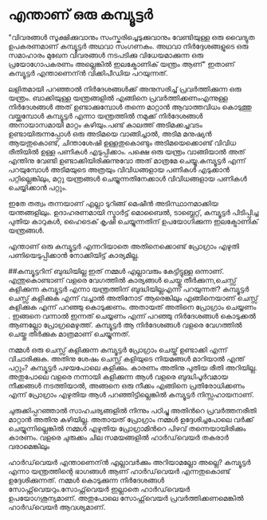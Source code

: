 # എന്താണ് ഒരു കമ്പ്യൂട്ടര്‍

"വിവരങ്ങൾ സൂക്ഷിക്കുവാനും സംസ്കരിച്ചെടുക്കുവാനും വേണ്ടിയുള്ള ഒരു വൈദ്യുത ഉപകരണമാണ് കമ്പ്യൂട്ടർ അഥവാ സംഗണകം. അഥവാ നിർദ്ദേശങ്ങളുടെ ഒരു സമാഹാരം മുഖേന വിവരങ്ങൾ നടപടിക്കു വിധേയമാക്കുന്ന ഒരു പ്രയോഗോപകരണം അല്ലെങ്കിൽ ഇലക്ട്രോണിക് യന്ത്രം ആണ്"
ഇതാണ് കമ്പ്യൂട്ടര്‍ എന്താണെന്ന്‍ വിക്കിപീഡിയ പറയുന്നത്. 

ലളിതമായി പറഞ്ഞാല്‍ നിര്‍ദേശങ്ങള്‍ക്ക് അനുസരിച്ച് പ്രവര്‍ത്തിക്കുന്ന ഒരു യന്ത്രം. ബാക്കിയുള്ള യന്ത്രങ്ങളില്‍ എങ്ങിനെ പ്രവര്‍ത്തിക്കണംഎന്നുള്ള നിര്‍ദേശങ്ങള്‍ അത് ഉണ്ടാക്കുമ്പോള്‍ തന്നെ മാറ്റാന്‍ ആവാത്തവിധം കൊടുത്തു വയ്ക്കുമ്പോള്‍ കമ്പ്യൂട്ടര്‍ എന്നാ യന്ത്രത്തില്‍ നമുക്ക് നിര്‍ദേശങ്ങള്‍ അനായാസമായി മാറ്റം കഴിയും.പണ്ട് കാലത്ത് അടിമക്കച്ചവടം ഉണ്ടായിരുന്നപ്പോള്‍ ഒരു അടിമയെ വാങ്ങിച്ചാല്‍, അടിമ മനുഷ്യന്‍ ആയതുകൊണ്ട്, ചിന്താശേഷി ഉള്ളതുകൊണ്ടും അടിമയെക്കൊണ്ട് വിവിധ രീതിയില്‍ ഉള്ള പണികള്‍ എടുപ്പിക്കാം.
പക്ഷെ ഒരു യന്ത്രം വാങ്ങിയാല്‍ അത് എന്തിനു വേണ്ടി ഉണ്ടാക്കിയിരിക്കുന്നുവോ അത് മാത്രമേ ചെയ്യൂ.കമ്പ്യൂട്ടര്‍ എന്ന് പറയുമ്പോള്‍ അടിമയുടെ അത്രയും വിവിധങ്ങളായ പണികള്‍ എടുക്കാന്‍ പറ്റില്ലെങ്കിലും, മറ്റു യന്ത്രങ്ങള്‍ ചെയ്യുന്നതിനേക്കാള്‍ വിവിധങ്ങളായ പണികള്‍ ചെയ്യിക്കാന്‍ പറ്റും.

ഇതേ തത്വം തന്നയാണ് എല്ലാ ടുറിങ്ങ് മെഷീന്‍ അടിസ്ഥാനമാക്കിയ യന്തങ്ങളിലും. ഉദാഹരണമായി സ്മാര്‍ട്ട്‌ മൊബൈല്‍, ടാബ്ലെറ്റ്, കമ്പ്യൂട്ടര്‍ പിടിപ്പിച്ച പുതിയ കാറുകള്‍, ഹൈടെക് കൃഷി ചെയ്യുന്നതിന് ഉപയോഗിക്കുന്ന ഇലക്ട്രോണിക് യന്ത്രങ്ങള്‍.   

എന്താണ് ഒരു കമ്പ്യൂട്ടര്‍ എന്നറിയാതെ അതിനെക്കൊണ്ട് പ്രോഗ്രാം എഴുതി പണിയെടുപ്പിക്കാന്‍ നോക്കിയിട്ട് കാര്യമില്ല.  

##കമ്പ്യൂട്ടറിന് ബുദ്ധിയില്ല
ഇത് നമ്മള്‍ എല്ലാവരും കേട്ടിട്ടുള്ള ഒന്നാണ്. എന്തുകൊണ്ടാണ് വളരെ വേഗത്തില്‍ കാര്യങ്ങള്‍ ചെയ്തു തീര്‍ക്കുന്ന,ചെസ്സ്‌ കളിക്കുന്ന കമ്പ്യൂട്ടര്‍ എന്നാ യന്ത്രത്തിന് ബുദ്ധിയില്ലഎന്ന് പറയുന്നത്?
കമ്പ്യൂട്ടര്‍ ചെസ്സ്‌ കളിക്കുക എന്ന് വച്ചാല്‍ അതിനോട് ആരെങ്കിലും എങ്ങിനെയാണ്‌ ചെസ്സ്‌ കളിക്കുക എന്ന് പറഞ്ഞു കൊടുക്കണം. അതായത് അതിനെ പ്രോഗ്രാം ചെയ്യണം . ഇങ്ങനെ വന്നാല്‍ ഇന്നത് ചെയ്യണം എന്ന് പറഞ്ഞു നിര്‍ദേശങ്ങള്‍ കൊടുക്കല്‍ ആണല്ലോ പ്രോഗ്രമെഴുത്ത്. കമ്പ്യൂട്ടര്‍ ആ നിര്‍ദേശങ്ങള്‍ വളരെ വേഗത്തില്‍ ചെയ്തു തീര്‍ക്കുക മാത്രമാണ് ചെയ്യുന്നത്.

നമ്മള്‍ ഒരു ചെസ്സ്‌ കളിക്കുന്ന കമ്പ്യൂട്ടര്‍ പ്രോഗ്രാം ചെയ്ത് ഉണ്ടാക്കി എന്ന് വിചാരിക്കുക. അതിനു ശേഷം ചെസ്സ്‌ കളിയുടെ നിയമങ്ങള്‍ മാറിയാല്‍ എന്ത് പറ്റും? കമ്പ്യൂട്ടര്‍ പഴയപോലെ കളിക്കും. കാരണം അതിനു പുതിയ രീതി അറിയില്ല.
അതുപോലെ വളരെ നന്നായി കളിക്കുന്ന ആള്‍ വളരെ ബുദ്ധിപൂര്‍വമായ നീക്കങ്ങള്‍ നടത്തിയാല്‍, അങ്ങനെ ഒരു നീക്കം എങ്ങിനെ പ്രതിരോധിക്കണം എന്ന് പ്രോഗ്രാം എഴുതിയ ആള്‍ പറഞ്ഞിട്ടില്ലെങ്കില്‍ കമ്പ്യൂട്ടര്‍ നിസ്സഹായനാണ്.

ചുരുക്കിപ്പറഞ്ഞാല്‍ സാഹചര്യങ്ങളില്‍ നിന്നും പഠിച്ചു അതിന്‍റെ പ്രവര്‍ത്തനരീതി മാറ്റാന്‍ അതിനു കഴിയില്ല.
അതായത് പ്രോഗ്രാം നമ്മള്‍ ഉദ്ദേശിച്ചപോലെ വര്‍ക്ക്‌ ചെയ്യുന്നില്ലെങ്കില്‍ നമ്മള്‍ എഴുതിയ പ്രോഗ്രാമിന്‍റെ പിഴവ് തന്നെയായിരിക്കും കാരണം. വളരെ ചുരുക്കം ചില സമയങ്ങളില്‍ ഹാര്‍ഡ്‌വെയര്‍ തകരാര്‍ വരാമെങ്കിലും  

ഹാര്‍ഡ്‌വെയര്‍ എന്താണെന്ന്‍ എല്ലാവര്‍ക്കും അറിയാമല്ലോ അല്ലെ? കമ്പ്യൂട്ടര്‍ എന്നാ യന്ത്രത്തിന്റെ ഭാഗങ്ങള്‍ ആണ് ഹാര്‍ഡ്‌വെയര്‍ എന്നതുകൊണ്ട് ഉദ്ദേശിക്കുന്നത്. നമ്മള്‍ കൊടുക്കുന്ന നിര്‍ദേശങ്ങള്‍ സോഫ്റ്റ്‌വെയറും.സോഫ്റ്റ്‌വെയര്‍ ഇല്ലാതെ ഹാര്‍ഡ്‌വെയര്‍ ഉപയോഗശൂന്യമാണ്. അതുപോലെ സോഫ്റ്റ്‌വെയര്‍ പ്രവര്‍ത്തിക്കണമെങ്കില്‍ ഹാര്‍ഡ്‌വെയര്‍ ആവശ്യമാണ്. 


    